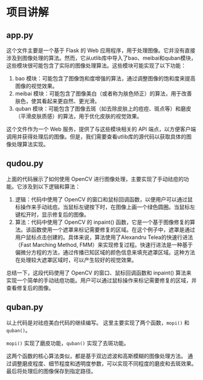 # 项目讲解

## app.py

这个文件主要是一个基于 Flask 的 Web 应用程序，用于处理图像。它并没有直接涉及到图像处理的算法。然而，它从utlib库中导入了bao、meibai和quban模块，这些模块很可能包含了实际的图像处理算法。这些模块可能实现了以下功能：

1. bao 模块：可能包含了图像饱和度增强的算法，通过调整图像的饱和度来提高图像的视觉效果。
2. meibai 模块：可能包含了图像美白（或者称为肤色矫正）的算法，用于改善肤色，使其看起来更自然、更光滑。 
3. quban 模块：可能包含了图像去斑（如去除皮肤上的痘痘、斑点等）和磨皮（平滑皮肤质感）的算法，用于优化皮肤的视觉效果。

这个文件作为一个 Web 服务，提供了与这些模块相关的 API 端点，以方便客户端调用并获得处理后的图像。但是，我们需要查看utlib库的源代码以获取具体的图像处理算法实现。

## qudou.py

上面的代码展示了如何使用 OpenCV 进行图像处理，主要实现了手动祛痘的功能。它涉及到以下逻辑和算法：

1. 逻辑：代码中使用了 OpenCV 的窗口和鼠标回调函数，以便用户可以通过鼠标操作来手动祛痘。当鼠标左键按下时，在图像上画一个绿色圆圈。当鼠标左键松开时，显示修复后的图像。 
2. 算法：代码中使用了 OpenCV 的 inpaint() 函数，它是一个基于图像修复的算法。该函数使用一个遮罩来标记需要修复的区域。在这个例子中，遮罩是通过用户鼠标点击创建的。具体来说，算法使用了Alexandru Telea的快速行进法（Fast Marching Method, FMM）来实现修复过程。快速行进法是一种基于偏微分方程的方法，通过传播已知区域的颜色信息来填充遮罩区域。这种方法在处理较大遮罩区域时，可以产生较好的视觉效果。

总结一下，这段代码使用了 OpenCV 的窗口、鼠标回调函数和 inpaint() 算法来实现一个简单的手动祛痘功能。用户可以通过鼠标操作来标记需要修复的区域，并查看修复后的图像。


## quban.py


以上代码是对祛痘美白代码的继续编写。
这里主要实现了两个函数，`mopi()` 和 `quban()`。

`mopi()` 实现了磨皮功能，`quban()` 实现了去斑功能。

这两个函数的核心算法类似，都是基于双边滤波和高斯模糊的图像处理方法。
通过调整磨皮程度、细节程度和透明度参数，可以实现不同程度的磨皮和去斑效果。
最后将处理后的图像保存到指定路径。


